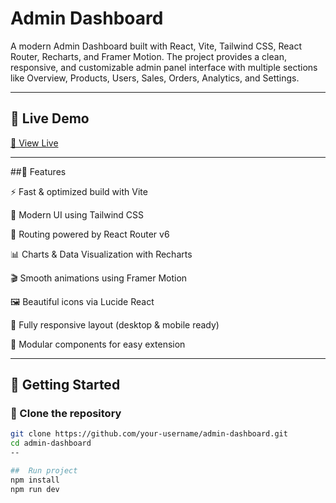 # Admin Dashboard

A modern Admin Dashboard built with React, Vite, Tailwind CSS, React Router, Recharts, and Framer Motion.
The project provides a clean, responsive, and customizable admin panel interface with multiple sections like Overview, Products, Users, Sales, Orders, Analytics, and Settings.

---

## 🚀 Live Demo 
[🔗 View Live](https://dashboard-react-js-flax.vercel.app/)

---

##🚀 Features

⚡ Fast & optimized build with Vite

🎨 Modern UI using Tailwind CSS

🔄 Routing powered by React Router v6

📊 Charts & Data Visualization with Recharts

🎬 Smooth animations using Framer Motion

🖼️ Beautiful icons via Lucide React

📱 Fully responsive layout (desktop & mobile ready)

🧩 Modular components for easy extension

---

## 🚀 Getting Started

### 📁 Clone the repository

```bash
git clone https://github.com/your-username/admin-dashboard.git
cd admin-dashboard
--

##  Run project
npm install
npm run dev
